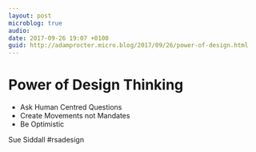 ```yaml
---
layout: post
microblog: true
audio: 
date: 2017-09-26 19:07 +0100
guid: http://adamprocter.micro.blog/2017/09/26/power-of-design.html
---
```

# Power of Design Thinking

- Ask Human Centred Questions
- Create Movements not Mandates
- Be Optimistic 

Sue Siddall #rsadesign
